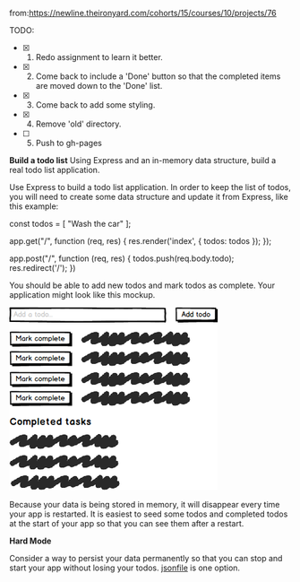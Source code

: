 from:https://newline.theironyard.com/cohorts/15/courses/10/projects/76

TODO:

-[X] 1. Redo assignment to learn it better.

-[X] 2. Come back to include a 'Done' button so that the completed items are moved down to the 'Done' list.

-[X] 3. Come back to add some styling.

-[X] 4. Remove 'old' directory.

-[ ] 5. Push to gh-pages

**Build a todo list**
Using Express and an in-memory data structure, build a real todo list application.

Use Express to build a todo list application. In order to keep the list of todos, you will need to create some data structure and update it from Express, like this example:

  const todos = [
    "Wash the car"
  ];

  app.get("/", function (req, res) {
    res.render('index', { todos: todos });
  });

  app.post("/", function (req, res) {
    todos.push(req.body.todo);
    res.redirect('/');
  })

You should be able to add new todos and mark todos as complete. Your application might look like this mockup.

![Image](images/237cd8cc-todolist.png)

Because your data is being stored in memory, it will disappear every time your app is restarted. It is easiest to seed some todos and completed todos at the start of your app so that you can see them after a restart.

**Hard Mode**

Consider a way to persist your data permanently so that you can stop and start your app without losing your todos. [jsonfile](https://www.npmjs.com/package/jsonfile) is one option.
